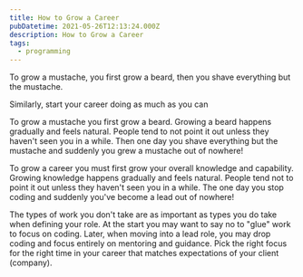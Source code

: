 ```yaml
---
title: How to Grow a Career
pubDatetime: 2021-05-26T12:13:24.000Z
description: How to Grow a Career
tags:
  - programming
---
```


To grow a mustache, you first grow a beard, then you shave everything but the mustache.

Similarly, start your career doing as much as you can

To grow a mustache you first grow a beard. Growing a beard happens gradually and feels natural.
People tend to not point it out unless they haven't seen you in a while. Then one day you shave
everything but the mustache and suddenly you grew a mustache out of nowhere!

To grow a career you must first grow your overall knowledge and capability. Growing knowledge
happens gradually and feels natural. People tend not to point it out unless they haven't seen you in
a while. The one day you stop coding and suddenly you've become a lead out of nowhere!

The types of work you don't take are as important as types you do take when defining your role. At
the start you may want to say no to "glue" work to focus on coding. Later, when moving into a lead
role, you may drop coding and focus entirely on mentoring and guidance. Pick the right focus for the
right time in your career that matches expectations of your client (company).
